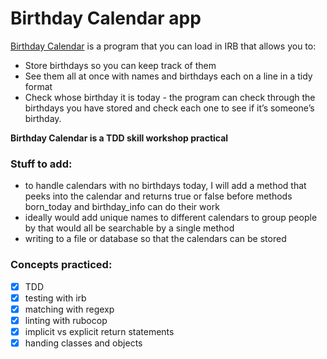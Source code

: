 # Birthday Calendar app

[Birthday Calendar](https://github.com/aniasobo/birthdaycal) is a program that you can load in IRB that allows you to:  

- Store birthdays so you can keep track of them
- See them all at once with names and birthdays each on a line in a tidy format
- Check whose birthday it is today - the program can check through the birthdays you have stored and check each one to see if it’s someone’s birthday.

**Birthday Calendar is a TDD skill workshop practical**

### Stuff to add:  

- to handle calendars with no birthdays today, I will add a method that peeks into the calendar and returns true or false before methods born_today and birthday_info can do their work
- ideally would add unique names to different calendars to group people by that would all be searchable by a single method
- writing to a file or database so that the calendars can be stored 

### Concepts practiced:

- [x] TDD
- [x] testing with irb
- [x] matching with regexp
- [x] linting with rubocop
- [x] implicit vs explicit return statements
- [x] handing classes and objects 
